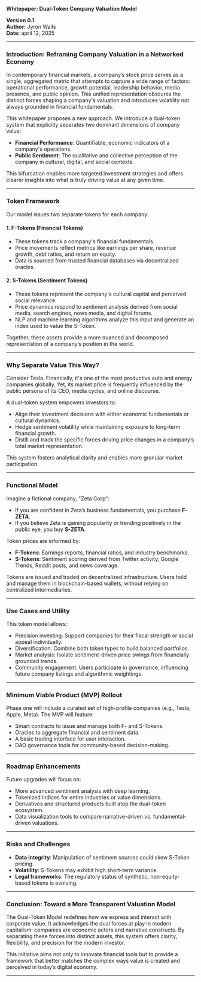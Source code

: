 **Whitepaper: Dual-Token Company Valuation Model**

**Version 0.1**\
**Author:** Jyron Walls\
**Date:** april 12, 2025

---

### **Introduction: Reframing Company Valuation in a Networked Economy**

In contemporary financial markets, a company’s stock price serves as a single, aggregated metric that attempts to capture a wide range of factors: operational performance, growth potential, leadership behavior, media presence, and public opinion. This unified representation obscures the distinct forces shaping a company's valuation and introduces volatility not always grounded in financial fundamentals.

This whitepaper proposes a new approach. We introduce a  dual-token system that explicitly separates two dominant dimensions of company value:

- **Financial Performance**: Quantifiable, economic indicators of a company's operations.
- **Public Sentiment**: The qualitative and collective perception of the company in cultural, digital, and social contexts.

This bifurcation enables more targeted investment strategies and offers clearer insights into what is truly driving value at any given time.

---

### **Token Framework**

Our model issues two separate tokens for each company:

#### 1. **F-Tokens (Financial Tokens)**

- These tokens track a company's financial fundamentals.
- Price movements reflect metrics like earnings per share, revenue growth, debt ratios, and return on equity.
- Data is sourced from trusted financial databases via decentralized oracles.

#### 2. **S-Tokens (Sentiment Tokens)**

- These tokens represent the company's cultural capital and perceived social relevance.
- Price dynamics respond to sentiment analysis derived from social media, search engines, news media, and digital forums.
- NLP and machine learning algorithms analyze this input and generate an index used to value the S-Token.

Together, these assets provide a more nuanced and decomposed representation of a company’s position in the world.

---

### **Why Separate Value This Way?**

Consider Tesla. Financially, it's one of the most productive auto and energy companies globally. Yet, its market price is frequently influenced by the public persona of its CEO, media cycles, and online discourse.

A dual-token system empowers investors to:

- Align their investment decisions with either economic fundamentals or cultural dynamics.
- Hedge sentiment volatility while maintaining exposure to long-term financial growth.
- Distill and track the specific forces driving price changes in a company’s total market representation.

This system fosters analytical clarity and enables more granular market participation.

---

### **Functional Model**

Imagine a fictional company, "Zeta Corp":

- If you are confident in Zeta’s business fundamentals, you purchase **F-ZETA**.
- If you believe Zeta is gaining popularity or trending positively in the public eye, you buy **S-ZETA**.

Token prices are informed by:

- **F-Tokens**: Earnings reports, financial ratios, and industry benchmarks.
- **S-Tokens**: Sentiment scoring derived from Twitter activity, Google Trends, Reddit posts, and news coverage.

Tokens are issued and traded on decentralized infrastructure. Users hold and manage them in blockchain-based wallets, without relying on centralized intermediaries.

---

### **Use Cases and Utility**

This token model allows:

- Precision investing: Support companies for their fiscal strength or social appeal individually.
- Diversification: Combine both token types to build balanced portfolios.
- Market analysis: Isolate sentiment-driven price swings from financially grounded trends.
- Community engagement: Users participate in governance, influencing future company listings and algorithmic weightings.

---

### **Minimum Viable Product (MVP) Rollout**

Phase one will include a curated set of high-profile companies (e.g., Tesla, Apple, Meta). The MVP will feature:

- Smart contracts to issue and manage both F- and S-Tokens.
- Oracles to aggregate financial and sentiment data.
- A basic trading interface for user interaction.
- DAO governance tools for community-based decision-making.

---

### **Roadmap Enhancements**

Future upgrades will focus on:

- More advanced sentiment analysis with deep learning.
- Tokenized indices for entire industries or value dimensions.
- Derivatives and structured products built atop the dual-token ecosystem.
- Data visualization tools to compare narrative-driven vs. fundamental-driven valuations.

---

### **Risks and Challenges**

- **Data integrity**: Manipulation of sentiment sources could skew S-Token pricing.
- **Volatility**: S-Tokens may exhibit high short-term variance.
- **Legal frameworks**: The regulatory status of synthetic, non-equity-based tokens is evolving.

---

### **Conclusion: Toward a More Transparent Valuation Model**

The Dual-Token Model redefines how we express and interact with corporate value. It acknowledges the dual forces at play in modern capitalism: companies are economic actors and narrative constructs. By separating these forces into distinct assets, this system offers clarity, flexibility, and precision for the modern investor.

This initiative aims not only to innovate financial tools but to provide a framework that better matches the complex ways value is created and perceived in today’s digital economy.

---
